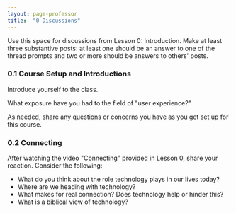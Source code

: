 ```yaml
---
layout: page-professor
title:  "0 Discussions"
---
```

Use this space for discussions from Lesson 0: Introduction. Make at least three substantive posts: at least one should be an answer to one of the thread prompts and two or more should be answers to others' posts.

### 0.1 Course Setup and Introductions

Introduce yourself to the class.

What exposure have you had to the field of "user experience?"

As needed, share any questions or concerns you have as you get set up for this course.

### 0.2 Connecting

After watching the video "Connecting" provided in Lesson 0, share your reaction. Consider the following:

- What do you think about the role technology plays in our lives today?
- Where are we heading with technology?
- What makes for real connection? Does technology help or hinder this?
- What is a biblical view of technology?
